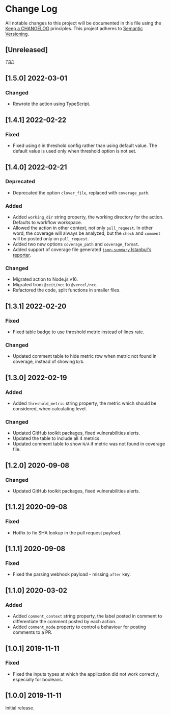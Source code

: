 # Change Log
All notable changes to this project will be documented in this file
using the [Keep a CHANGELOG](http://keepachangelog.com/) principles.
This project adheres to [Semantic Versioning](http://semver.org/).

<!--
Types of changes

Added - for new features.
Changed - for changes in existing functionality.
Deprecated - for soon-to-be removed features.
Removed - for now removed features.
Fixed - for any bug fixes.
Security - in case of vulnerabilities.
-->

## [Unreleased]

_TBD_

## [1.5.0] 2022-03-01

### Changed

- Rewrote the action using TypeScript. 

## [1.4.1] 2022-02-22

### Fixed

- Fixed using `0` in threshold config rather than using default value.
  The default value is used only when threshold option is not set.

## [1.4.0] 2022-02-21

### Deprecated

- Deprecated the option `clover_file`, replaced with `coverage_path`.

### Added

- Added `working_dir` string property, the working directory for the action. Defaults to workflow workspace.
- Allowed the action in other context, not only `pull_request`. In other word, the coverage will always be analyzed,
but the `check` and `comment` will be posted only on `pull_request`.
- Added two new options `coverage_path` and `coverage_format`.
- Added support of coverage file generated [`json-summary` Istanbul's reporter](https://istanbul.js.org/docs/advanced/alternative-reporters/#json-summary).

### Changed

- Migrated action to Node.js v16.
- Migrated from `@zeit/ncc` to `@vercel/ncc`.
- Refactored the code, split functions in smaller files.

## [1.3.1] 2022-02-20

### Fixed

- Fixed table badge to use threshold metric instead of lines rate.

### Changed

- Updated comment table to hide metric row when metric not found in coverage, instead of showing `N/A`.

## [1.3.0] 2022-02-19

### Added

- Added `threshold_metric` string property, the metric which should be considered, when calculating level.

### Changed

- Updated GitHub toolkit packages, fixed vulnerabilities alerts.
- Updated the table to include all 4 metrics.
- Updated comment table to show `N/A` if metric was not found in coverage file.

## [1.2.0] 2020-09-08

### Changed

- Updated GitHub toolkit packages, fixed vulnerabilities alerts.

## [1.1.2] 2020-09-08

### Fixed

- Hotfix to fix SHA lookup in the pull request payload.

## [1.1.1] 2020-09-08

### Fixed

- Fixed the parsing webhook payload - missing `after` key.

## [1.1.0] 2020-03-02

### Added

- Added `comment_context` string property, the label posted in comment to differentiate the comment posted by each action.
- Added `comment_mode` property to control a behaviour for posting comments to a PR. 

## [1.0.1] 2019-11-11

### Fixed

- Fixed the inputs types at which the application did not work correctly, especially for booleans.

## [1.0.0] 2019-11-11

Initial release.
